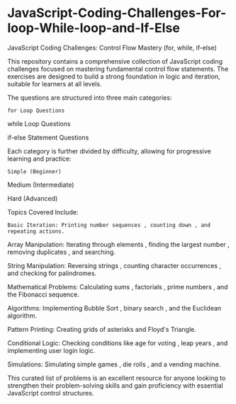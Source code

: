 # JavaScript-Coding-Challenges-For-loop-While-loop-and-If-Else
JavaScript Coding Challenges: Control Flow Mastery (for, while, if-else)

This repository contains a comprehensive collection of JavaScript coding challenges focused on mastering fundamental control flow statements.  The exercises are designed to build a strong foundation in logic and iteration, suitable for learners at all levels.

The questions are structured into three main categories:

    for Loop Questions 

while Loop Questions 

if-else Statement Questions 

Each category is further divided by difficulty, allowing for progressive learning and practice:

    Simple (Beginner) 

Medium (Intermediate) 

Hard (Advanced) 

Topics Covered Include:

    Basic Iteration: Printing number sequences , counting down , and repeating actions.

Array Manipulation: Iterating through elements , finding the largest number , removing duplicates , and searching.

String Manipulation: Reversing strings , counting character occurrences , and checking for palindromes.

Mathematical Problems: Calculating sums , factorials , prime numbers , and the Fibonacci sequence.

Algorithms: Implementing Bubble Sort , binary search , and the Euclidean algorithm.

Pattern Printing: Creating grids of asterisks and Floyd's Triangle.

Conditional Logic: Checking conditions like age for voting , leap years , and implementing user login logic.

Simulations: Simulating simple games , die rolls , and a vending machine.

This curated list of problems is an excellent resource for anyone looking to strengthen their problem-solving skills and gain proficiency with essential JavaScript control structures.
